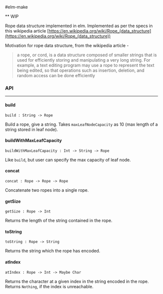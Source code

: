 #elm-make

** WIP

Rope data structure implemented in elm. Implemented as per the specs in this wikipedia article [https://en.wikipedia.org/wiki/Rope_(data_structure](https://en.wikipedia.org/wiki/Rope_(data_structure))

Motivation for rope data structure, from the wikipedia article -

>  a rope, or cord, is a data structure composed of smaller strings that is used for efficiently storing and manipulating a very long string. For example, a text editing program may use a rope to represent the text being edited, so that operations such as insertion, deletion, and random access can be done efficiently

### API
---
#### build
`build : String -> Rope`

Build a rope, give a string. Takes `maxLeafNodeCapacity` as 10 (max length of a string stored in leaf node).

#### buildWithMaxLeafCapacity
`buildWithMaxLeafCapacity : Int -> String -> Rope`

Like `build`, but user can specify the max capacity of leaf node.

#### concat
`concat : Rope -> Rope -> Rope`

Concatenate two ropes into a single rope.

#### getSize
`getSize : Rope -> Int`

Returns the length of the string contained in the rope.

#### toString
`toString : Rope -> String`

Returns the string which the rope has encoded.

#### atIndex
`atIndex : Rope -> Int -> Maybe Char`

Returns the character at a given index in the string encoded in the rope. Returns `Nothing`, if the index is unreachable.
